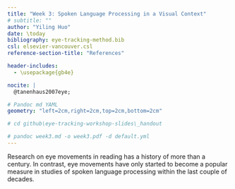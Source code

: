 ```yaml
---
title: "Week 3: Spoken Language Processing in a Visual Context"
# subtitle: ""
author: "Yiling Huo"
date: \today
bibliography: eye-tracking-method.bib
csl: elsevier-vancouver.csl
reference-section-title: "References"

header-includes: 
  - \usepackage{gb4e}

nocite: |
  @tanenhaus2007eye; 

# Pandoc md YAML
geometry: "left=2cm,right=2cm,top=2cm,bottom=2cm"

# cd github\eye-tracking-workshop-slides\_handout

# pandoc week3.md -o week3.pdf -d default.yml
---
```


Research on eye movements in reading has a history of more than a century. In contrast, eye movements have only started to become a popular measure in studies of spoken language processing within the last couple of decades. 